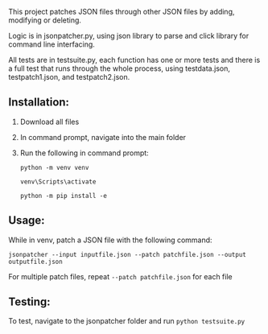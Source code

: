 This project patches JSON files through other JSON files by adding, modifying or deleting.

Logic is in jsonpatcher.py, using json library to parse and click library for command line interfacing. 

All tests are in testsuite.py, each function has one or more tests and there is a full test that runs through the whole process, using testdata.json, testpatch1.json, and testpatch2.json.


## Installation:
  1. Download all files
  2. In command prompt, navigate into the main folder
  3. Run the following in command prompt:
     
       `python -m venv venv`
     
       `venv\Scripts\activate`
     
       `python -m pip install -e`
     
## Usage:
  While in venv, patch a JSON file with the following command:
  
  `jsonpatcher --input inputfile.json --patch patchfile.json --output outputfile.json`
  
  For multiple patch files, repeat `--patch patchfile.json` for each file

## Testing:
  To test, navigate to the jsonpatcher folder and run  `python testsuite.py`
     
